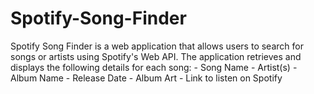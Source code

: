 # Spotify-Song-Finder
Spotify Song Finder is a web application that allows users to search for songs or artists using Spotify's Web API. The application retrieves and displays the following details for each song: - Song Name - Artist(s) - Album Name - Release Date - Album Art - Link to listen on Spotify
